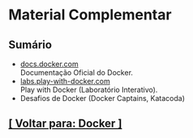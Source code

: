 # Material Complementar

## Sumário

- [docs.docker.com](https://docs.docker.com/)  
    Documentação Oficial do Docker.
- [labs.play-with-docker.com](https://labs.play-with-docker.com/)  
    Play with Docker (Laboratório Interativo).
- Desafios de Docker (Docker Captains, Katacoda)

## [[ Voltar para: Docker ]](../docker.md#material-complementar)